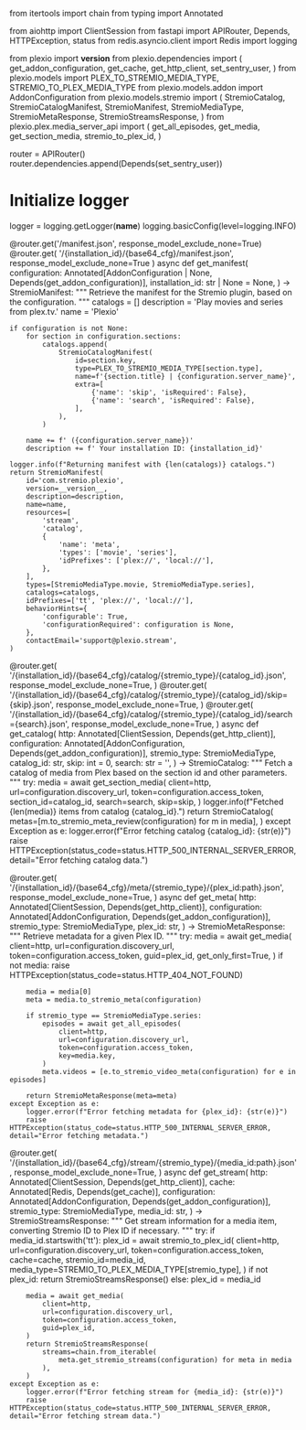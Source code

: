 

from itertools import chain
from typing import Annotated

from aiohttp import ClientSession
from fastapi import APIRouter, Depends, HTTPException, status
from redis.asyncio.client import Redis
import logging

from plexio import __version__
from plexio.dependencies import (
    get_addon_configuration,
    get_cache,
    get_http_client,
    set_sentry_user,
)
from plexio.models import PLEX_TO_STREMIO_MEDIA_TYPE, STREMIO_TO_PLEX_MEDIA_TYPE
from plexio.models.addon import AddonConfiguration
from plexio.models.stremio import (
    StremioCatalog,
    StremioCatalogManifest,
    StremioManifest,
    StremioMediaType,
    StremioMetaResponse,
    StremioStreamsResponse,
)
from plexio.plex.media_server_api import (
    get_all_episodes,
    get_media,
    get_section_media,
    stremio_to_plex_id,
)

router = APIRouter()
router.dependencies.append(Depends(set_sentry_user))

# Initialize logger
logger = logging.getLogger(__name__)
logging.basicConfig(level=logging.INFO)

@router.get('/manifest.json', response_model_exclude_none=True)
@router.get(
    '/{installation_id}/{base64_cfg}/manifest.json', response_model_exclude_none=True
)
async def get_manifest(
    configuration: Annotated[AddonConfiguration | None, Depends(get_addon_configuration)],
    installation_id: str | None = None,
) -> StremioManifest:
    """
    Retrieve the manifest for the Stremio plugin, based on the configuration.
    """
    catalogs = []
    description = 'Play movies and series from plex.tv.'
    name = 'Plexio'

    if configuration is not None:
        for section in configuration.sections:
            catalogs.append(
                StremioCatalogManifest(
                    id=section.key,
                    type=PLEX_TO_STREMIO_MEDIA_TYPE[section.type],
                    name=f'{section.title} | {configuration.server_name}',
                    extra=[
                        {'name': 'skip', 'isRequired': False},
                        {'name': 'search', 'isRequired': False},
                    ],
                ),
            )

        name += f' ({configuration.server_name})'
        description += f' Your installation ID: {installation_id}'

    logger.info(f"Returning manifest with {len(catalogs)} catalogs.")
    return StremioManifest(
        id='com.stremio.plexio',
        version=__version__,
        description=description,
        name=name,
        resources=[
            'stream',
            'catalog',
            {
                'name': 'meta',
                'types': ['movie', 'series'],
                'idPrefixes': ['plex://', 'local://'],
            },
        ],
        types=[StremioMediaType.movie, StremioMediaType.series],
        catalogs=catalogs,
        idPrefixes=['tt', 'plex://', 'local://'],
        behaviorHints={
            'configurable': True,
            'configurationRequired': configuration is None,
        },
        contactEmail='support@plexio.stream',
    )

@router.get(
    '/{installation_id}/{base64_cfg}/catalog/{stremio_type}/{catalog_id}.json',
    response_model_exclude_none=True,
)
@router.get(
    '/{installation_id}/{base64_cfg}/catalog/{stremio_type}/{catalog_id}/skip={skip}.json',
    response_model_exclude_none=True,
)
@router.get(
    '/{installation_id}/{base64_cfg}/catalog/{stremio_type}/{catalog_id}/search={search}.json',
    response_model_exclude_none=True,
)
async def get_catalog(
    http: Annotated[ClientSession, Depends(get_http_client)],
    configuration: Annotated[AddonConfiguration, Depends(get_addon_configuration)],
    stremio_type: StremioMediaType,
    catalog_id: str,
    skip: int = 0,
    search: str = '',
) -> StremioCatalog:
    """
    Fetch a catalog of media from Plex based on the section id and other parameters.
    """
    try:
        media = await get_section_media(
            client=http,
            url=configuration.discovery_url,
            token=configuration.access_token,
            section_id=catalog_id,
            search=search,
            skip=skip,
        )
        logger.info(f"Fetched {len(media)} items from catalog {catalog_id}.")
        return StremioCatalog(
            metas=[m.to_stremio_meta_review(configuration) for m in media],
        )
    except Exception as e:
        logger.error(f"Error fetching catalog {catalog_id}: {str(e)}")
        raise HTTPException(status_code=status.HTTP_500_INTERNAL_SERVER_ERROR, detail="Error fetching catalog data.")

@router.get(
    '/{installation_id}/{base64_cfg}/meta/{stremio_type}/{plex_id:path}.json',
    response_model_exclude_none=True,
)
async def get_meta(
    http: Annotated[ClientSession, Depends(get_http_client)],
    configuration: Annotated[AddonConfiguration, Depends(get_addon_configuration)],
    stremio_type: StremioMediaType,
    plex_id: str,
) -> StremioMetaResponse:
    """
    Retrieve metadata for a given Plex ID.
    """
    try:
        media = await get_media(
            client=http,
            url=configuration.discovery_url,
            token=configuration.access_token,
            guid=plex_id,
            get_only_first=True,
        )
        if not media:
            raise HTTPException(status_code=status.HTTP_404_NOT_FOUND)
        
        media = media[0]
        meta = media.to_stremio_meta(configuration)

        if stremio_type == StremioMediaType.series:
            episodes = await get_all_episodes(
                client=http,
                url=configuration.discovery_url,
                token=configuration.access_token,
                key=media.key,
            )
            meta.videos = [e.to_stremio_video_meta(configuration) for e in episodes]

        return StremioMetaResponse(meta=meta)
    except Exception as e:
        logger.error(f"Error fetching metadata for {plex_id}: {str(e)}")
        raise HTTPException(status_code=status.HTTP_500_INTERNAL_SERVER_ERROR, detail="Error fetching metadata.")

@router.get(
    '/{installation_id}/{base64_cfg}/stream/{stremio_type}/{media_id:path}.json',
    response_model_exclude_none=True,
)
async def get_stream(
    http: Annotated[ClientSession, Depends(get_http_client)],
    cache: Annotated[Redis, Depends(get_cache)],
    configuration: Annotated[AddonConfiguration, Depends(get_addon_configuration)],
    stremio_type: StremioMediaType,
    media_id: str,
) -> StremioStreamsResponse:
    """
    Get stream information for a media item, converting Stremio ID to Plex ID if necessary.
    """
    try:
        if media_id.startswith('tt'):
            plex_id = await stremio_to_plex_id(
                client=http,
                url=configuration.discovery_url,
                token=configuration.access_token,
                cache=cache,
                stremio_id=media_id,
                media_type=STREMIO_TO_PLEX_MEDIA_TYPE[stremio_type],
            )
            if not plex_id:
                return StremioStreamsResponse()
        else:
            plex_id = media_id

        media = await get_media(
            client=http,
            url=configuration.discovery_url,
            token=configuration.access_token,
            guid=plex_id,
        )
        return StremioStreamsResponse(
            streams=chain.from_iterable(
                meta.get_stremio_streams(configuration) for meta in media
            ),
        )
    except Exception as e:
        logger.error(f"Error fetching stream for {media_id}: {str(e)}")
        raise HTTPException(status_code=status.HTTP_500_INTERNAL_SERVER_ERROR, detail="Error fetching stream data.")
